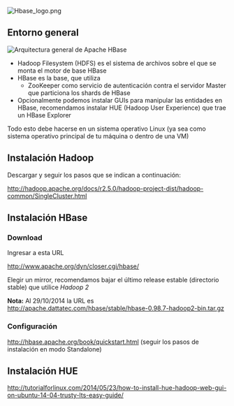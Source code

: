 ![](Hbase_logo.png "Hbase_logo.png")

Entorno general
---------------

![Arquitectura general de Apache HBase](ArquitecturaHBase.png "Arquitectura general de Apache HBase")

-   Hadoop Filesystem (HDFS) es el sistema de archivos sobre el que se monta el motor de base HBase
-   HBase es la base, que utiliza
    -   ZooKeeper como servicio de autenticación contra el servidor Master que particiona los shards de HBase
-   Opcionalmente podemos instalar GUIs para manipular las entidades en HBase, recomendamos instalar HUE (Hadoop User Experience) que trae un HBase Explorer

Todo esto debe hacerse en un sistema operativo Linux (ya sea como sistema operativo principal de tu máquina o dentro de una VM)

Instalación Hadoop
------------------

Descargar y seguir los pasos que se indican a continuación:

<http://hadoop.apache.org/docs/r2.5.0/hadoop-project-dist/hadoop-common/SingleCluster.html>

Instalación HBase
-----------------

### Download

Ingresar a esta URL

<http://www.apache.org/dyn/closer.cgi/hbase/>

Elegir un mirror, recomendamos bajar el último release estable (directorio stable) que utilice *Hadoop 2*

**Nota:** Al 29/10/2014 la URL es <http://apache.dattatec.com/hbase/stable/hbase-0.98.7-hadoop2-bin.tar.gz>

### Configuración

<http://hbase.apache.org/book/quickstart.html> (seguir los pasos de instalación en modo Standalone)

Instalación HUE
---------------

<http://tutorialforlinux.com/2014/05/23/how-to-install-hue-hadoop-web-gui-on-ubuntu-14-04-trusty-lts-easy-guide/>
